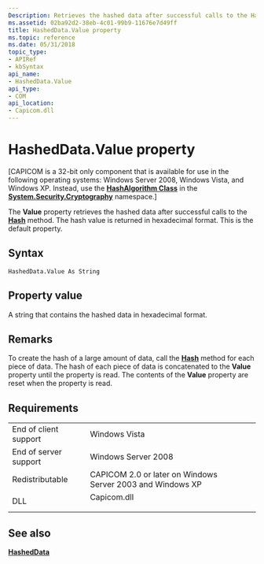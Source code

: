 ```yaml
---
Description: Retrieves the hashed data after successful calls to the Hash method.
ms.assetid: 02ba92d2-38eb-4c01-99b9-11676e7d49ff
title: HashedData.Value property
ms.topic: reference
ms.date: 05/31/2018
topic_type:
- APIRef
- kbSyntax
api_name:
- HashedData.Value
api_type:
- COM
api_location:
- Capicom.dll
---
```


# HashedData.Value property

\[CAPICOM is a 32-bit only component that is available for use in the following operating systems: Windows Server 2008, Windows Vista, and Windows XP. Instead, use the [**HashAlgorithm Class**](/previous-versions/windows/) in the [**System.Security.Cryptography**](/dotnet/api/system.security.cryptography?view=dotnet-plat-ext-3.1) namespace.\]

The **Value** property retrieves the hashed data after successful calls to the [**Hash**](hasheddata-hash.md) method. The hash value is returned in hexadecimal format. This is the default property.

## Syntax


```VB
HashedData.Value As String
```



## Property value

A string that contains the hashed data in hexadecimal format.

## Remarks

To create the hash of a large amount of data, call the [**Hash**](hasheddata-hash.md) method for each piece of data. The hash of each piece of data is concatenated to the **Value** property until the property is read. The contents of the **Value** property are reset when the property is read.

## Requirements



|                                  |                                                                                        |
|----------------------------------|----------------------------------------------------------------------------------------|
| End of client support<br/> | Windows Vista<br/>                                                               |
| End of server support<br/> | Windows Server 2008<br/>                                                         |
| Redistributable<br/>       | CAPICOM 2.0 or later on Windows Server 2003 and Windows XP<br/>                  |
| DLL<br/>                   | <dl> <dt>Capicom.dll</dt> </dl> |



## See also

<dl> <dt>

[**HashedData**](hasheddata.md)
</dt> </dl>

 

 